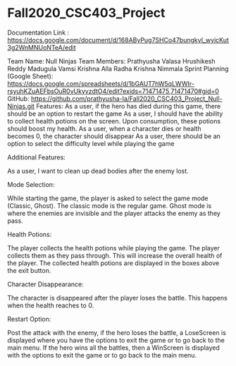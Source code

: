 # Fall2020_CSC403_Project

Documentation Link : https://docs.google.com/document/d/168AByPug7SHCo47bungkyI_wyicKut3g2WnMNUoNTeA/edit

Team Name: Null Ninjas
Team Members:
Prathyusha Valasa
Hrushikesh Reddy Madugula
Vamsi Krishna Alla
Radha Krishna Nimmala
Sprint Planning (Google Sheet):  https://docs.google.com/spreadsheets/d/1bGAUT7hW5qLWWIr-rsyuhKZuAEFbsOuR0vUkyvzdtO4/edit?exids=71471475,71471470#gid=0
GitHub: https://github.com/prathyusha-la/Fall2020_CSC403_Project_Null-Ninjas.git
Features:
As a user, if the hero has died during this game, there should be an option to restart the game
As a user, I should have the ability to collect health potions on the screen. Upon consumption, these potions should boost my health.
As a user, when a character dies or health becomes 0, the character should disappear
As a user, there should be an option to select the difficulty level while playing the game


Additional Features: 

As a user, I want to clean up dead bodies after the enemy lost.

Mode Selection:

While starting the game, the player is asked to select the game mode (Classic, Ghost). The classic mode is the regular game. Ghost mode is where the enemies are invisible and the player attacks the enemy as they pass.






Health Potions:

The player collects the health potions while playing the game. The player collects them as they pass through. This will increase the overall health of the player. The collected health potions are displayed in the boxes above the exit button.


                     

Character Disappearance:

The character is disappeared after the player loses the battle. This happens when the health reaches to 0.




Restart Option:

Post the attack with the enemy, if the hero loses the battle, a LoseScreen is displayed where you have the options to exit the game or to go back to the main menu.
If the hero wins all the battles, then a WinScreen is displayed with the options to exit the game or to go back to the main menu.





